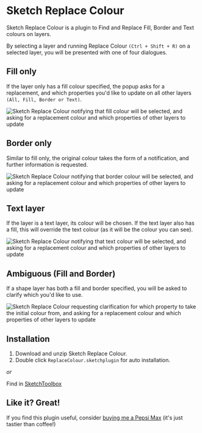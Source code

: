 # Sketch Replace Colour

Sketch Replace Colour is a plugin to Find and Replace Fill, Border and Text colours on layers.

By selecting a layer and running Replace Colour `(Ctrl + Shift + R)` on a selected layer, you will be presented with one of four dialogues.

## Fill only

If the layer only has a fill colour specified, the popup asks for a replacement, and which properties you'd like to update on all other layers `(All, Fill, Border or Text)`.

![Sketch Replace Colour notifying that fill colour will be selected, and asking for a replacement colour and which properties of other layers to update](/ReplaceColour.sketchplugin/Contents/Resources/fill-colour.png?raw=true)

## Border only

Similar to fill only, the original colour takes the form of a notification, and further information is requested.

![Sketch Replace Colour notifying that border colour will be selected, and asking for a replacement colour and which properties of other layers to update](/ReplaceColour.sketchplugin/Contents/Resources/border-colour.png?raw=true)

## Text layer

If the layer is a text layer, its colour will be chosen. If the text layer also has a fill, this will override the text colour (as it will be the colour you can see).

![Sketch Replace Colour notifying that text colour will be selected, and asking for a replacement colour and which properties of other layers to update](/ReplaceColour.sketchplugin/Contents/Resources/text-colour.png?raw=true)

## Ambiguous (Fill and Border)

If a shape layer has both a fill and border specified, you will be asked to clarify which you'd like to use.

![Sketch Replace Colour requesting clarification for which property to take the initial colour from, and asking for a replacement colour and which properties of other layers to update](/ReplaceColour.sketchplugin/Contents/Resources/take-your-pick.png?raw=true)

## Installation

1. Download and unzip Sketch Replace Colour.
2. Double click `ReplaceColour.sketchplugin` for auto installation.

*or*

Find in [SketchToolbox](http://sketchtoolbox.com/)

## Like it? Great!

If you find this plugin useful, consider [buying me a Pepsi Max](https://paypal.me/howles/5) (it's just tastier than coffee!)

